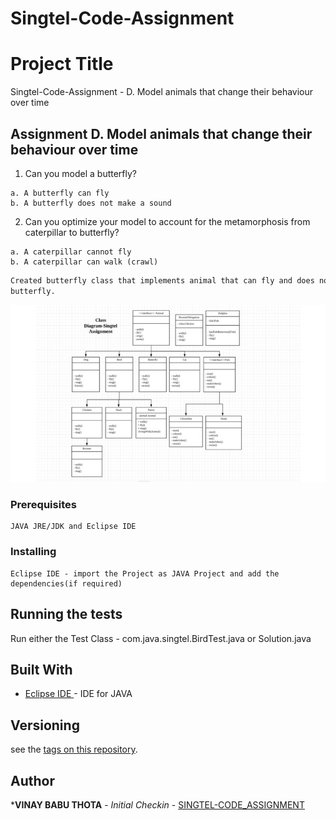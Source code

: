 # Singtel-Code-Assignment
# Project Title

Singtel-Code-Assignment - D. Model animals that change their behaviour over time

## Assignment D. Model animals that change their behaviour over time
1. Can you model a butterfly?

```
a. A butterfly can fly
b. A butterfly does not make a sound

```

2. Can you optimize your model to account for the metamorphosis from caterpillar to butterfly?


```
a. A caterpillar cannot fly
b. A caterpillar can walk (crawl)

```
```diff
Created butterfly class that implements animal that can fly and does not make sound.Set the behaviour as property - "isCaterpiller".Just set the property to true or false -  to account for the metamorphosis from caterpillar to
butterfly.

```

![Class Diagram](ClassDiagram.jpeg?raw=true "Class Diagram")

### Prerequisites

```
JAVA JRE/JDK and Eclipse IDE 
```
### Installing

```
Eclipse IDE - import the Project as JAVA Project and add the dependencies(if required) 
```

 ## Running the tests

Run either the Test Class - com.java.singtel.BirdTest.java or Solution.java



## Built With

* [Eclipse IDE ](https://www.eclipse.org/downloads/packages/release/photon/r/eclipse-ide-java-developers) - IDE for JAVA

## Versioning

 see the [tags on this repository](https://github.com/thotavinaybabu/Singtel-Code-Assignment). 

## Author

***VINAY BABU THOTA** - *Initial Checkin* - [SINGTEL-CODE_ASSIGNMENT](https://github.com/thotavinaybabu/Singtel-Code-Assignment)

